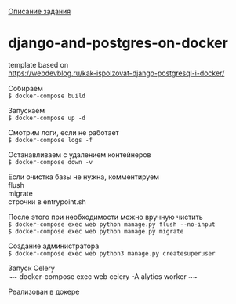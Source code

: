 [Описание задания](https://github.com/flikos/95cc94d45aebd6105048a9fac3f79cf2/blob/main/Тестовое%20задание.%20Начинающий%20Python%20разработчик..pdf)

# django-and-postgres-on-docker
template based on  
https://webdevblog.ru/kak-ispolzovat-django-postgresql-i-docker/


Собираем  
```$ docker-compose build```

Запускаем  
```$ docker-compose up -d```

Смотрим логи, если не работает  
```$ docker-compose logs -f```

Останавливаем с удалением контейнеров  
```$ docker-compose down -v```



Если очистка базы не нужна, комментируем  
flush  
migrate  
строчки в entrypoint.sh

После этого при необходимости можно вручную чистить  
```$ docker-compose exec web python manage.py flush --no-input```  
```$ docker-compose exec web python manage.py migrate```

Создание администратора  
```$ docker-compose exec web python3 manage.py createsuperuser```


Запуск Celery  
~~ docker-compose exec web celery -A alytics worker ~~

Реализован в докере

